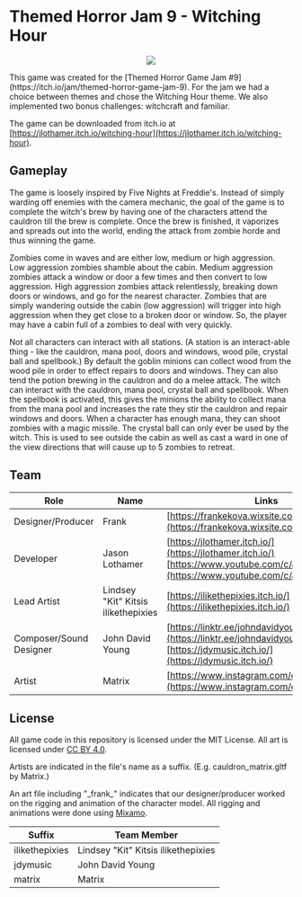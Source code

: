 # Themed Horror Jam 9 - Witching Hour

<p align="center">
<img src="images/witching_hour_screenshot.jpg" />
</p>
This game was created for the [Themed Horror Game Jam #9](https://itch.io/jam/themed-horror-game-jam-9). For the jam we had a choice between themes and chose the Witching Hour theme. We also implemented two bonus challenges: witchcraft and familiar.

The game can be downloaded from itch.io at [https://jlothamer.itch.io/witching-hour](https://jlothamer.itch.io/witching-hour).

## Gameplay

The game is loosely inspired by Five Nights at Freddie's. Instead of simply warding off enemies with the camera mechanic, the goal of the game is to complete the witch's brew by having one of the characters attend the cauldron till the brew is complete. Once the brew is finished, it vaporizes and spreads out into the world, ending the attack from zombie horde and thus winning the game.

Zombies come in waves and are either low, medium or high aggression. Low aggression zombies shamble about the cabin. Medium aggression zombies attack a window or door a few times and then convert to low aggression. High aggression zombies attack relentlessly, breaking down doors or windows, and go for the nearest character. Zombies that are simply wandering outside the cabin (low aggression) will trigger into high aggression when they get close to a broken door or window. So, the player may have a cabin full of a zombies to deal with very quickly.

Not all characters can interact with all stations. (A station is an interact-able thing - like the cauldron, mana pool, doors and windows, wood pile, crystal ball and spellbook.) By default the goblin minions can collect wood from the wood pile in order to effect repairs to doors and windows. They can also tend the potion brewing in the cauldron and do a melee attack. The witch can interact with the cauldron, mana pool, crystal ball and spellbook. When the spellbook is activated, this gives the minions the ability to collect mana from the mana pool and increases the rate they stir the cauldron and repair windows and doors. When a character has enough mana, they can shoot zombies with a magic missile. The crystal ball can only ever be used by the witch. This is used to see outside the cabin as well as cast a ward in one of the view directions that will cause up to 5 zombies to retreat.

## Team

|Role |Name |Links |
|-----------------------|-----------------------------------|-------------------------------------------------------------------------------------|
|Designer/Producer |Frank |[https://frankekova.wixsite.com/frankkova](https://frankekova.wixsite.com/frankkova) |
|Developer |Jason Lothamer |[https://jlothamer.itch.io/](https://jlothamer.itch.io/)<br>[https://www.youtube.com/c/JasonLothamer](https://www.youtube.com/c/JasonLothamer) |
|Lead Artist |Lindsey "Kit" Kitsis ilikethepixies|[https://ilikethepixies.itch.io/](https://ilikethepixies.itch.io/) |
|Composer/Sound Designer|John David Young |[https://linktr.ee/johndavidyoung/](https://linktr.ee/johndavidyoung/)<br>[https://jdymusic.itch.io/](https://jdymusic.itch.io/) |
|Artist |Matrix |[https://www.instagram.com/cosmos336699/](https://www.instagram.com/cosmos336699/) |


## License

All game code in this repository is licensed under the MIT License. All art is licensed under [CC BY 4.0](https://creativecommons.org/licenses/by/4.0/).

Artists are indicated in the file's name as a suffix. (E.g. cauldron_matrix.gltf by Matrix.)

An art file including "\_frank\_" indicates that our designer/producer worked on the rigging and animation of the character model. All rigging and animations were done using [Mixamo](https://www.mixamo.com/).
<br>

|Suffix |Team Member |
|--------------|-----------------------------------|
|ilikethepixies|Lindsey "Kit" Kitsis ilikethepixies|
|jdymusic |John David Young |
|matrix |Matrix |







